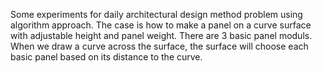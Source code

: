 Some experiments for daily architectural design method problem using algorithm approach.
The case is how to make a panel on a curve surface with adjustable height and panel weight.
There are 3 basic panel moduls.
When we draw a curve across the surface, the surface will choose each basic panel based on its distance to the curve.
